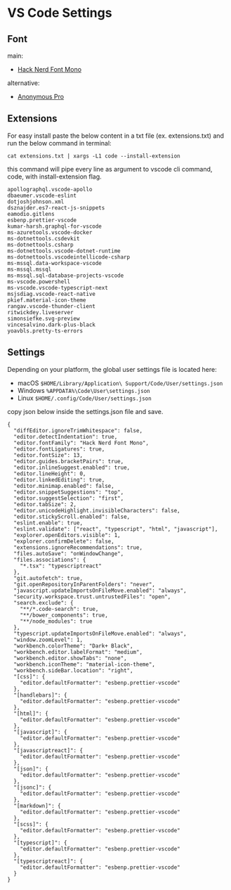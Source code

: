 # VS Code Settings

## Font

main:

- [Hack Nerd Font Mono](https://www.nerdfonts.com/font-downloads)

alternative:

- [Anonymous Pro](https://www.marksimonson.com/fonts/view/anonymous-pro)


## Extensions

For easy install paste the below content in a txt file (ex. extensions.txt) and run the below command in terminal:

```
cat extensions.txt | xargs -L1 code --install-extension
```

this command will pipe every line as argument to vscode cli command, code, with install-extension flag.

```
apollographql.vscode-apollo
dbaeumer.vscode-eslint
dotjoshjohnson.xml
dsznajder.es7-react-js-snippets
eamodio.gitlens
esbenp.prettier-vscode
kumar-harsh.graphql-for-vscode
ms-azuretools.vscode-docker
ms-dotnettools.csdevkit
ms-dotnettools.csharp
ms-dotnettools.vscode-dotnet-runtime
ms-dotnettools.vscodeintellicode-csharp
ms-mssql.data-workspace-vscode
ms-mssql.mssql
ms-mssql.sql-database-projects-vscode
ms-vscode.powershell
ms-vscode.vscode-typescript-next
msjsdiag.vscode-react-native
pkief.material-icon-theme
rangav.vscode-thunder-client
ritwickdey.liveserver
simonsiefke.svg-preview
vincesalvino.dark-plus-black
yoavbls.pretty-ts-errors
```


## Settings

Depending on your platform, the global user settings file is located here:

- macOS `$HOME/Library/Application\ Support/Code/User/settings.json`
- Windows `%APPDATA%\Code\User\settings.json`
- Linux `$HOME/.config/Code/User/settings.json`

copy json below inside the settings.json file and save.

```
{
  "diffEditor.ignoreTrimWhitespace": false,
  "editor.detectIndentation": true,
  "editor.fontFamily": "Hack Nerd Font Mono",
  "editor.fontLigatures": true,
  "editor.fontSize": 13,
  "editor.guides.bracketPairs": true,
  "editor.inlineSuggest.enabled": true,
  "editor.lineHeight": 0,
  "editor.linkedEditing": true,
  "editor.minimap.enabled": false,
  "editor.snippetSuggestions": "top",
  "editor.suggestSelection": "first",
  "editor.tabSize": 2,
  "editor.unicodeHighlight.invisibleCharacters": false,
  "editor.stickyScroll.enabled": false,
  "eslint.enable": true,
  "eslint.validate": ["react", "typescript", "html", "javascript"],
  "explorer.openEditors.visible": 1,
  "explorer.confirmDelete": false,
  "extensions.ignoreRecommendations": true,
  "files.autoSave": "onWindowChange",
  "files.associations": {
    "*.tsx": "typescriptreact"
  },
  "git.autofetch": true,
  "git.openRepositoryInParentFolders": "never",
  "javascript.updateImportsOnFileMove.enabled": "always",
  "security.workspace.trust.untrustedFiles": "open",
  "search.exclude": {
    "**/*.code-search": true,
    "**/bower_components": true,
    "**/node_modules": true
  },
  "typescript.updateImportsOnFileMove.enabled": "always",
  "window.zoomLevel": 1,
  "workbench.colorTheme": "Dark+ Black",
  "workbench.editor.labelFormat": "medium",
  "workbench.editor.showTabs": "none",
  "workbench.iconTheme": "material-icon-theme",
  "workbench.sideBar.location": "right",
  "[css]": {
    "editor.defaultFormatter": "esbenp.prettier-vscode"
  },
  "[handlebars]": {
    "editor.defaultFormatter": "esbenp.prettier-vscode"
  },
  "[html]": {
    "editor.defaultFormatter": "esbenp.prettier-vscode"
  },
  "[javascript]": {
    "editor.defaultFormatter": "esbenp.prettier-vscode"
  },
  "[javascriptreact]": {
    "editor.defaultFormatter": "esbenp.prettier-vscode"
  },
  "[json]": {
    "editor.defaultFormatter": "esbenp.prettier-vscode"
  },
  "[jsonc]": {
    "editor.defaultFormatter": "esbenp.prettier-vscode"
  },
  "[markdown]": {
    "editor.defaultFormatter": "esbenp.prettier-vscode"
  },
  "[scss]": {
    "editor.defaultFormatter": "esbenp.prettier-vscode"
  },
  "[typescript]": {
    "editor.defaultFormatter": "esbenp.prettier-vscode"
  },
  "[typescriptreact]": {
    "editor.defaultFormatter": "esbenp.prettier-vscode"
  }
}
```